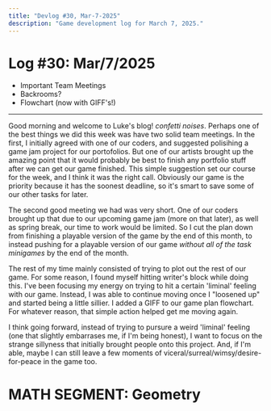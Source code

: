 ```yaml
---
title: "Devlog #30, Mar-7-2025"
description: "Game development log for March 7, 2025."
---
```


# Log <span class="date">#</span>30: <span class="date">Mar/7/2025</span>

<ul>
<li class="summary">Important Team Meetings</li>
<li class="summary">Backrooms?</li>
<li class="summary">Flowchart (now with GIFF's!)</li>
</ul>

---

Good morning and welcome to Luke's blog! _confetti noises_. Perhaps one of the best things we did this week was have two solid team meetings. In the first, I initially agreed with one of our coders, and suggested polisihing a game jam project for our portofolios. But one of our artists brought up the amazing point that it would probably be best to finish any portfolio stuff after we can get our game finished. This simple suggestion set our course for the week, and I think it was the right call. Obviously our game is the priority because it has the soonest deadline, so it's smart to save some of our other tasks for later.

The second good meeting we had was very short. One of our coders brought up that due to our upcoming game jam (more on that later), as well as spring break, our time to work would be limited. So I cut the plan down from finishing a playable version of the game by the end of this month, to instead pushing for a playable version of our game <i>without all of the task minigames</i> by the end of the month.

The rest of my time mainly consisted of trying to plot out the rest of our game. For some reason, I found myself hitting writer's block while doing this. I've been focusing my energy on trying to hit a certain 'liminal' feeling with our game. Instead, I was able to continue moving once I "loosened up" and started being a little sillier. I added a GIFF to our game plan flowchart. For whatever reason, that simple action helped get me moving again.

I think going forward, instead of trying to pursure a weird 'liminal' feeling (one that slightly embarrases me, if I'm being honest), I want to focus on the strange sillyness that initially brought people onto this project. And, if I'm able, maybe I can still leave a few moments of viceral/surreal/wimsy/desire-for-peace in the game too.

<h1>MATH SEGMENT: Geometry</h1>
